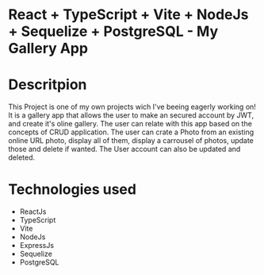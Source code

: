 # React + TypeScript + Vite + NodeJs + Sequelize + PostgreSQL - My Gallery App

# Descritpion
This Project is one of my own projects wich I've beeing eagerly working on!
It is a gallery app that allows the user to make an secured account by JWT, and create it's oline gallery.
The user can relate with this app based on the concepts of CRUD application. The user can crate a Photo from an existing online URL photo, display all of them, display a carrousel of photos, update those and delete if wanted.
The User account can also be updated and deleted.

# Technologies used
- ReactJs
- TypeScript
- Vite
- NodeJs
- ExpressJs
- Sequelize
- PostgreSQL
